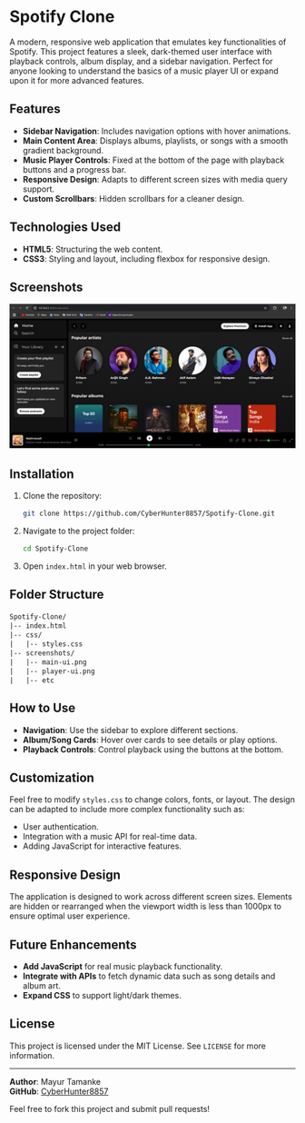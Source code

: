 # Spotify Clone

A modern, responsive web application that emulates key functionalities of Spotify. This project features a sleek, dark-themed user interface with playback controls, album display, and a sidebar navigation. Perfect for anyone looking to understand the basics of a music player UI or expand upon it for more advanced features.

## Features
- **Sidebar Navigation**: Includes navigation options with hover animations.
- **Main Content Area**: Displays albums, playlists, or songs with a smooth gradient background.
- **Music Player Controls**: Fixed at the bottom of the page with playback buttons and a progress bar.
- **Responsive Design**: Adapts to different screen sizes with media query support.
- **Custom Scrollbars**: Hidden scrollbars for a cleaner design.

## Technologies Used
- **HTML5**: Structuring the web content.
- **CSS3**: Styling and layout, including flexbox for responsive design.

## Screenshots
![Main UI Screenshot](/Screenshot/image.png)

## Installation
1. Clone the repository:
   ```bash
   git clone https://github.com/CyberHunter8857/Spotify-Clone.git
   ```
2. Navigate to the project folder:
   ```bash
   cd Spotify-Clone
   ```
3. Open `index.html` in your web browser.

## Folder Structure
```
Spotify-Clone/
|-- index.html
|-- css/
|   |-- styles.css
|-- screenshots/
|   |-- main-ui.png
|   |-- player-ui.png
|   |-- etc
```

## How to Use
- **Navigation**: Use the sidebar to explore different sections.
- **Album/Song Cards**: Hover over cards to see details or play options.
- **Playback Controls**: Control playback using the buttons at the bottom.

## Customization
Feel free to modify `styles.css` to change colors, fonts, or layout. The design can be adapted to include more complex functionality such as:
- User authentication.
- Integration with a music API for real-time data.
- Adding JavaScript for interactive features.

## Responsive Design
The application is designed to work across different screen sizes. Elements are hidden or rearranged when the viewport width is less than 1000px to ensure optimal user experience.

## Future Enhancements
- **Add JavaScript** for real music playback functionality.
- **Integrate with APIs** to fetch dynamic data such as song details and album art.
- **Expand CSS** to support light/dark themes.

## License
This project is licensed under the MIT License. See `LICENSE` for more information.

---
**Author**: Mayur Tamanke  
**GitHub**: [CyberHunter8857](https://github.com/CyberHunter8857)

Feel free to fork this project and submit pull requests!

